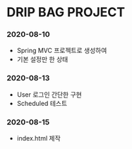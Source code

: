 # DRIP BAG PROJECT

### 2020-08-10
* Spring MVC 프로젝트로 생성하여 
* 기본 설정만 한 상태

### 2020-08-13
* User 로그인 간단한 구현
* Scheduled 테스트

### 2020-08-15
* index.html 제작
